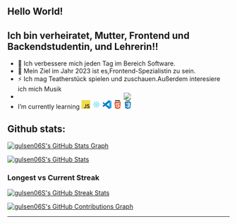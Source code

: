<!-- Social Section -->
## Hello World!
## Ich bin verheiratet, Mutter, Frontend und Backendstudentin, und Lehrerin!!

- 🌱 Ich verbessere mich jeden Tag im Bereich Software.
- 🥅 Mein Ziel im Jahr 2023 ist es,Frontend-Spezialistin zu sein.
- ⚡ Ich mag Teatherstück spielen und zuschauen.Außerdem interesiere ich mich Musik
- <img align= "right" width= "240" src= "https://pa1.narvii.com/6580/8098c6e9207376889eeb0532d9f5a0723c4d73f5_hq.gif"/>
-  I’m currently learning <img height="20" src="https://raw.githubusercontent.com/github/explore/80688e429a7d4ef2fca1e82350fe8e3517d3494d/topics/javascript/javascript.png"></code>
<code><img height="20" src="https://raw.githubusercontent.com/github/explore/80688e429a7d4ef2fca1e82350fe8e3517d3494d/topics/react/react.png"></code>
<code><img height="20" src="https://raw.githubusercontent.com/github/explore/80688e429a7d4ef2fca1e82350fe8e3517d3494d/topics/visual-studio-code/visual-studio-code.png"></code>
<code><img height="20" src="https://raw.githubusercontent.com/github/explore/80688e429a7d4ef2fca1e82350fe8e3517d3494d/topics/html/html.png"></code>
<code><img height="20" src="https://raw.githubusercontent.com/github/explore/80688e429a7d4ef2fca1e82350fe8e3517d3494d/topics/css/css.png"></code>



  

## Github stats:

[![gulsen06S's GitHub Stats Graph](https://github-profile-summary-cards.vercel.app/api/cards/profile-details?username=gulsen06S&theme=gruvbox&hide_border=true)](https://github.com/gulsen06S)

[![gulsen06S's GitHub Stats](https://github-readme-stats.vercel.app/api?username=gulsen06S&count_private=true&show_icons=true&theme=gruvbox&hide_border=true&custom_title=gulsen06S%20V%27s%20Github%20Stats)](https://github.com/gulsen06S)

### Longest vs Current Streak

[![gulsen06S's GitHub Streak Stats](https://github-readme-streak-stats.herokuapp.com/?user=gulsen06S&theme=gruvbox)](https://github.com/gulsen06S)

[![gulsen06S's GitHub Contributions Graph](https://activity-graph.herokuapp.com/graph?username=gulsen06S&theme=gruvbox&hide_border=true&custom_title=Contribution%20Graph)](https://github.com/gulsen06S)




---
